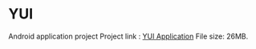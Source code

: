 # YUI
Android application project
Project link : <a href="https://drive.google.com/open?id=1o9GD-ZLRePDkbPm-xSrmPEqb_wTXPRZV" target="_blank">YUI Application</a>
File size: 26MB.
